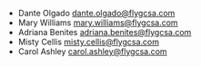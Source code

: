 - Dante Olgado <dante.olgado@flygcsa.com>
- Mary Williams <mary.williams@flygcsa.com>
- Adriana Benites <adriana.benites@flygcsa.com>
- Misty Cellis <misty.cellis@flygcsa.com>
- Carol Ashley <carol.ashley@flygcsa.com>
